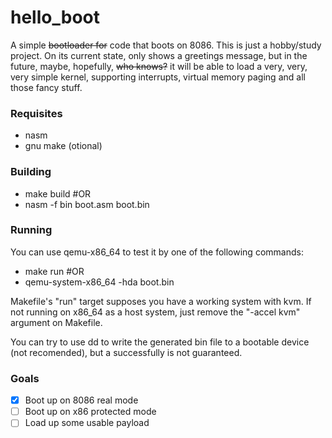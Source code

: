 hello_boot
==========

A simple ~~bootloader for~~ code that boots on  8086. This is just a hobby/study project. On its current state, only shows a greetings message, but in the future, maybe, hopefully, ~~who knows?~~ it will be able to load a very, very, very simple kernel, supporting interrupts, virtual memory paging and all those fancy stuff.

### Requisites
- nasm 
- gnu make (otional)

### Building
- make build #OR
- nasm -f bin boot.asm boot.bin

### Running
You can use qemu-x86_64 to test it by one of the following commands:
- make run #OR
- qemu-system-x86_64 -hda boot.bin

Makefile's "run" target supposes you have a working system with kvm. If not running on x86_64 as a host system, just remove the "-accel kvm" argument on Makefile.

You can try to use dd to write the generated bin file to a bootable device (not recomended), but a successfully is not guaranteed.


### Goals
- [x] Boot up on 8086 real mode
- [ ] Boot up on x86 protected mode
- [ ] Load up some usable payload
